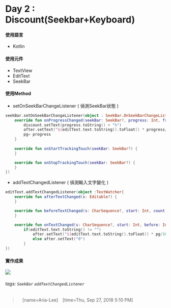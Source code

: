 # Day 2 : Discount(Seekbar+Keyboard)

#### 使用語言
* Kotlin
#### 使用元件
* TextView 
* EditText
* SeekBar
#### 使用Method
* setOnSeekBarChangeListener
  ( 偵測SeekBar狀態 )
```kotlin
seekBar.setOnSeekBarChangeListener(object : SeekBar.OnSeekBarChangeListener{
    override fun onProgressChanged(seekBar: SeekBar?, progress: Int, fromUser: Boolean) {
        discount.setText(progress.toString() + "%")
        after.setText("${editText.text.toString().toFloat() * progress/100}")
        pg= progress
    }
            
    override fun onStartTrackingTouch(seekBar: SeekBar?) {
    }

    override fun onStopTrackingTouch(seekBar: SeekBar?) {
    }
})
```
* addTextChangedListener
  ( 偵測輸入文字變化 ) 
```kotlin
editText.addTextChangedListener(object :TextWatcher{
    override fun afterTextChanged(s: Editable?) {
    }

    override fun beforeTextChanged(s: CharSequence?, start: Int, count: Int, after: Int) {
    }

    override fun onTextChanged(s: CharSequence?, start: Int, before: Int, count: Int) {
        if(editText.text.toString() != "")
            after.setText("${editText.text.toString().toFloat() * pg/100}")
            else after.setText("0")
        }
})
```

#### 實作成果

![](https://i.imgur.com/TEe6z18.gif)


###### tags: `SeekBar` `addTextChangedListener`
> 　[name=Aria-Lee]　[time=Thu, Sep 27, 2018 5:10 PM]

